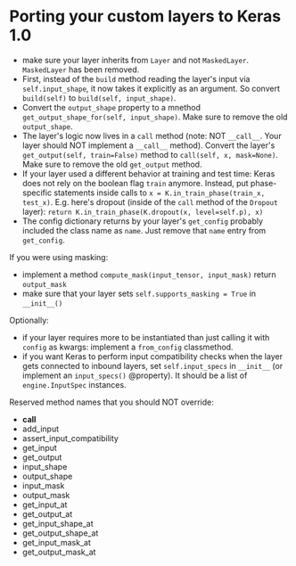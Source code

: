 # Porting your custom layers to Keras 1.0

- make sure your layer inherits from `Layer` and not `MaskedLayer`. `MaskedLayer` has been removed.
- First, instead of the `build` method reading the layer's input via `self.input_shape`, it now takes
    it explicitly as an argument. So convert `build(self)` to `build(self, input_shape)`. 
- Convert the `output_shape` property to a mnethod `get_output_shape_for(self, input_shape)`. Make sure to remove the old `output_shape`.
- The layer's logic now lives in a `call` method (note: NOT `__call__`. Your layer should NOT implement a `__call__` method). Convert the layer's `get_output(self, train=False)` method
    to `call(self, x, mask=None)`. Make sure to remove the old `get_output` method.
- If your layer used a different behavior at training and test time: Keras does not rely on the boolean flag `train` anymore.
    Instead, put phase-specific statements inside calls to `x = K.in_train_phase(train_x, test_x)`.
    E.g. here's dropout (inside of the `call` method of the `Dropout` layer):
    `return K.in_train_phase(K.dropout(x, level=self.p), x)`
- The config dictionary returns by your layer's `get_config` probably included the class name as `name`.
    Just remove that `name` entry from `get_config`.

If you were using masking:
- implement a method `compute_mask(input_tensor, input_mask)` return `output_mask`
- make sure that your layer sets `self.supports_masking = True` in `__init__()`

Optionally:
- if your layer requires more to be instantiated than just calling it with `config` as kwargs:
    implement a `from_config` classmethod.
- if you want Keras to perform input compatibility checks when the layer gets connected to inbound layers,
    set `self.input_specs` in `__init__` (or implement an `input_specs()` @property). It should be
    a list of `engine.InputSpec` instances.

Reserved method names that you should NOT override:
- __call__
- add_input
- assert_input_compatibility
- get_input
- get_output
- input_shape
- output_shape
- input_mask
- output_mask
- get_input_at
- get_output_at
- get_input_shape_at
- get_output_shape_at
- get_input_mask_at
- get_output_mask_at